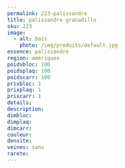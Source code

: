```yaml
---
permalink: 223-palissandre
title: palissandre granadillo
sku: 223
image: 
  - alt: bois
    photo: /img/produits/default.jpg
essence: palissandre
region: amériques
poidsbloc: 100
poidsplaq: 100
poidscarr: 100
prixbloc: 1
prixplaq: 1
prixcarr: 1
details: 
description: 
dimbloc: 
dimplaq: 
dimcarr: 
couleur: 
densite: 
veines: sans
rarete: 
---
```

